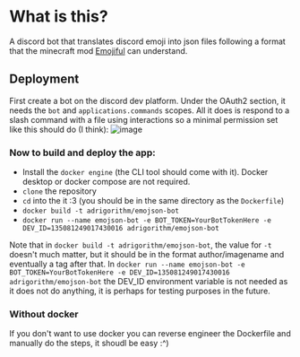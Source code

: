 # What is this?
A discord bot that translates discord emoji into json files following a format that the minecraft mod [Emojiful](https://www.curseforge.com/minecraft/mc-mods/emojiful) can understand.

## Deployment
First create a bot on the discord dev platform. Under the OAuth2 section, it needs the `bot` and `applications.commands` scopes. 
All it does is respond to a slash command with a file using interactions so a minimal permission set like this should do (I think): 
![image](https://github.com/Adrigorithm/EmojsonBot/assets/12832161/5c98e8ea-5c9e-4cc8-a8dd-e2de53601707)


### Now to build and deploy the app:
- Install the `docker engine` (the CLI tool should come with it). Docker desktop or docker compose are not required.
- `clone` the repository
- `cd` into the it :3 (you should be in the same directory as the `Dockerfile`)
- `docker build -t adrigorithm/emojson-bot`
- `docker run --name emojson-bot -e BOT_TOKEN=YourBotTokenHere -e DEV_ID=135081249017430016 adrigorithm/emojson-bot`

Note that in `docker build -t adrigorithm/emojson-bot`, the value for `-t` doesn't much matter, but it should be in the format author/imagename and eventually a tag after that. In `docker run --name emojson-bot -e BOT_TOKEN=YourBotTokenHere -e DEV_ID=135081249017430016 adrigorithm/emojson-bot` the DEV_ID environment variable is not needed as it does not do anything, it is perhaps for testing purposes in the future.

### Without docker
If you don't want to use docker you can reverse engineer the Dockerfile and manually do the steps, it shoudl be easy :^)

